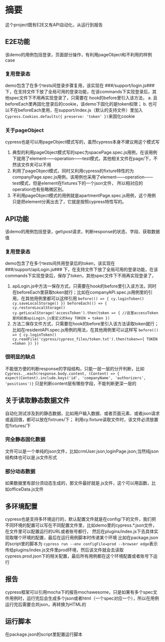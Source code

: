  # 摘要

 这个project既有E2E又有API自动化，从运行到报告


 ## E2E功能

 该demo的用例包括登录，页面部分操作，有利用pageObject和不利用的样例case

 ### 复用登录态

 demo包含了在多个tests间登录步骤复用，该实现在 ###/support/login.js### 下，在支持文件下放了全局可用的登录功能，在该commands下实现登录后，其他spec文件下不用再实现登录了，只需要在
hook的before里引入该方法，
 a. 且beforeEach里再固化登录后的cookie，该demo下固化的是token权限；
 b. 也可以不在beforeEach里用，在support/index.js（默认的支持文件）里加入
`Cypress.Cookies.defaults({
    preserve: 'token'
})`来固化cookie

 ### 关于pageObject

 cypress也是可以用pageObject模式写的，虽然cypress本身不建议用这个模式写
 1. 典型的利用pageObject模式写的spec为spacePage.spec.js用例，在该用例下就用了element——operation——test模式，其他相关文件在page/下，不然该文件夹可以不用
 2. 利用了pageObject模式，同时又利用cypress的fixture特性的为companyPage.spec.js用例，该用例也采用了element——operation——test模式，但是element在fixtures下的一个json文件，
所以相对应的operation也有些略微区别。
 3. 不利用pageObject模式的用例就是apartmentPage.spec.js用例，这个用例只是把element分离出去了，它就是按照cypress特性写的。


 ## API功能

 该demo的用例包括登录，get\post请求，判断response的状态、字段、获取数据值

 ### 复用登录态

 demo包含了在多个tests间共用登录后的token，该实现在 ###/support/apiLogin.js### 下，在支持文件下放了全局可用的登录功能，在该commands下实现登录后，保存了token，其他spec文件下不用再实现登录了，

 1. apiLogin.js中方法一保存方式，只需要在hook的before里引入该方法，同时在beforeEach里获取token就行；比如在companyAPI.spec.js用例里的引用，在其他用例里都可以这样引用
 `
before(() => {
        cy.loginToken()
         cy.saveLocalStorage()
    })
    beforeEach(() => {
         cy.restoreLocalStorage()
        cy.getLocalStorage('accessToken').then(token => {
           //这里accessToken是同前面apiLogin.js里定义的key
            TOKEN = token
        })
 `
 2. 方法二保存文件方式，只需要在hook的before里引入该方法读取token就行；比如在residentAPI.spec.js用例的用法，在其他用例里可以这样写
`
before(() => {
        cy.loginToken()
        cy.readFile('cypress/cypress_files/token.txt').then(token=>{
            TOKEN =token
        })
    })
`


 ### 很明显的缺点

 不能很方便的判断response的字段结构，只能一层一层的分开判断，比如
 `Cypress._.each(response.body.content, (Content) => {
 expect(Content).include.keys('id', 'companyName', 'authorizers', 'positions')}`
 只是判断content层有哪些字段，不能判断更深一层的


 ## 关于读取静态数据文件

 自动化测试涉及到的静态数据，比如用户输入数据、或者页面元素、或者json请求或返回值，都可以放在fixtrues/下；
 利用cy.fixture读取文件时，该文件必须放置在fixtures/下

 ### 完全静态固化数据

 文件可以是一个单纯的json文件，比如crmUser.json,loginPage.json;当然纯json结构体也可以是.js文件形式

 ### 部分动态数据

 如果数据里有部分须动态生成的，那文件最好就是.js文件，这个可以用函数，比如officeData.js文件

 ## 多环境配置

 cypress也是支持多环境运行的，默认配置文件就是在config/下的文件，我们把不同环境的配置可以写在不同配置文件里，比如demo里的cypress.*.json文件，在文件里可以配置运行的URL或者账号都行，
 然后在plugins/index.js下去具体实现取哪个环境的配置，最后在运行用例脚本时传递某个环境
 比如在package.json的script里的脚本为
 `cypress run --env configFile=prod --browser edge`表示传给plugins/index.js文件里prod环境，然后该文件就会去读取cypress.prod.json下的相关配置，最后所有用例都在这个环境配置或者账号下运行


 ## 报告

 cypress框架可以引用mocha下的报告mochawesome，只是如果有多个spec文件用例时，运行完后会生成多个json或者html（一个spec对应一个），所以在用例运行完后需要合并json，再转换为HTML的


 ## 运行脚本

 在package.json的script里配置运行脚本
